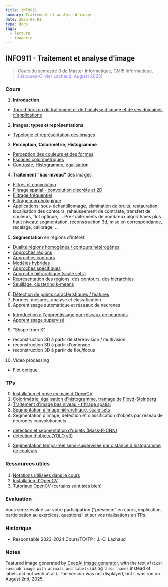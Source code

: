 ```yaml
---
title: INFO911
summary: Traitement et analyse d'image
date: 2025-08-01
type: docs
tags:
  - lecture
  - imagerie
---
```


## INFO911 - Traitement et analyse d'image

> Cours du semestre 9 de Master Informatique, CMI5 Informatique.
> <a style="color:#907bf7;">[Jacques-Olivier Lachaud, August 2025]</a>

### Cours

1. **Introduction**
  - [Tour d'horizon du traitement et de l'analyse d'image et de ses domaines d'applications](https://codimd.math.cnrs.fr/s/MwYTfJXpP)
2. **Images: types et représentations**
  - [Typologie et représentation des images](https://codimd.math.cnrs.fr/s/ycoeaIdnb)
3. **Perception, Colorimétrie, Histogramme**
  - [Perception des couleurs et des formes](https://codimd.math.cnrs.fr/s/r8zWH_lUd)
  - [Espaces colorimétriques](https://codimd.math.cnrs.fr/s/Uo_s_jwvY)
  - [Contraste, Histogramme, égalisation](https://codimd.math.cnrs.fr/s/0MKuP1urD)
4. **Traitement "bas-niveau"** des images
  - [Filtres et convolution](https://codimd.math.cnrs.fr/s/AXDqfpOIk)
  - [Filtrage spatial - convolution discrète et 2D](https://codimd.math.cnrs.fr/s/0A_bhv8g8)
  - [Filtrage fréquentiel](https://codimd.math.cnrs.fr/s/ZtkxrTnQq)
  - [Filtrage morphologique](https://codimd.math.cnrs.fr/s/lG1nOqZes)
  - Applications: sous-échantillonnage, élimination de bruits, restauration, localisation des contours, rehaussement de contraste, transfert de couleurs, flot optique, ...
    Pré-traitements de nombreux algorithmes plus haut niveau: segmentation, reconstruction 3d, mise en correspondance, recalage, calibrage, ...
5. **Segmentation** en régions d'intérêt
  - [Dualité régions homogènes / contours hétérogènes](https://codimd.math.cnrs.fr/s/xLoPHNoN2)
  - [Approches régions](https://codimd.math.cnrs.fr/s/gsb2hvUBO)
  - [Approches contours](https://codimd.math.cnrs.fr/s/mzQLxgHdN)
  - [Modèles hybrides](https://codimd.math.cnrs.fr/s/YrkgB5Exl)
  - [Approches spécifiques](https://codimd.math.cnrs.fr/s/NUd-0HnaB)
  - [Approche hiérarchique (scale sets)](https://codimd.math.cnrs.fr/s/5i8LT2Gnd)
  - [Représentation des régions, des contours, des hiérarchies](https://codimd.math.cnrs.fr/s/5IeK4xFhb)
  - [Seuillage, clustering k-means](https://codimd.math.cnrs.fr/s/MV4f4ulxf)
6. [Détection de points caractéristiques / features](https://codimd.math.cnrs.fr/s/A_-AUJ1ql)
7. Formes: mesures, analyse et classification
8. Apprentissage automatique et réseaux de neurones
  - [Introduction à l'apprentissage par réseaux de neurones](https://codimd.math.cnrs.fr/s/l4BaTcFGY)
  - [Apprentissage supervisé](https://codimd.math.cnrs.fr/s/PYL9ayApI)
9. "Shape from X"
  - reconstruction 3D à partir de stéréovision / multivision
  - reconstruction 3D à partir d'ombrage
  - reconstruction 3D à partir de flou/focus
10. Video processing
  - Flot optique
        


### TPs

0. [Installation et prise en main d'OpenCV](https://codimd.math.cnrs.fr/s/JOXem7EID)
1. [Colorimétrie, égalisation d'histogramme, tramage de Floyd-Steinberg](https://codimd.math.cnrs.fr/s/Ge-ZaHA3S)
2. [Traitement d'image bas niveau - filtrage spatial](https://codimd.math.cnrs.fr/s/CeptN9xR8)
3. [Segmentation d’image hiérarchique, scale sets](https://codimd.math.cnrs.fr/s/nbdrWcn_j)
4.  Segmentation d’image, détection et classification d'objets par réseau de neurones convolutionnels
  - [détection et segmentation d'objets (Mask-R-CNN)](https://codimd.math.cnrs.fr/s/0fihmHphz)
  - [détection d'objets (YOLO v3)](https://codimd.math.cnrs.fr/s/OWuiCfbAM)
5. [Segmentation temps-réel semi-supervisée par distance d'histogramme de couleurs](https://codimd.math.cnrs.fr/s/vq-al56ul)

### Ressources utiles
1. [Notations utilisées dans le cours](https://codimd.math.cnrs.fr/s/DVZCRa3UZ)
2. [Installation d'OpenCV](https://codimd.math.cnrs.fr/s/OeplSnqgQ)
3. [Tutoriaux OpenCV](https://learnopencv.com/deep-learning-with-opencvs-dnn-module-a-definitive-guide/) (certains sont très bien)

### Evaluation

Vous serez évalué sur votre participation ("présence" en cours, implication, participation au exercices, questions) et sur vos réalisations en TPs.

### Historique

* Responsable 2023-2024 Cours/TD/TP : J.-O. Lachaud

### Notes

Featured image generated by [DeepAI image generator](https://deepai.org/machine-learning-model/text2img), with the text `African savanah image with animals and labels` (using `their names` instead of labels did not work at all). The version was not displayed, but it was run on August 2nd, 2025. 